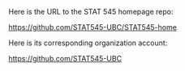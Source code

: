 Here is the URL to the STAT 545 homepage repo:

https://github.com/STAT545-UBC/STAT545-home

Here is its corresponding organization account:

https://github.com/STAT545-UBC
